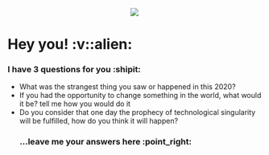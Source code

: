 <p align="center">
  <img src="https://github.com/dashdancing/dashdancing/blob/main/assets/monoplazaf1.png">
</p>
 <h1> Hey you! :v::alien:</h1>
 <h3>I have 3 questions for you :shipit:</h3>
 <ul list-style-type: decimal;>
 <li>What was the strangest thing you saw or happened in this 2020?</li>
 <li>If you had the opportunity to change something in the world, what would it be? tell me how you would do it</li>
 <li>Do you consider that one day the prophecy of technological singularity will be fulfilled, how do you think it will happen?</li>
 <h3>...leave me your answers here :point_right:</h3>
